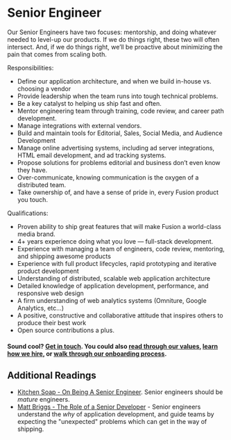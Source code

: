 # Senior Engineer

Our Senior Engineers have two focuses: mentorship, and doing whatever needed to level-up our products. If we do things right, these two will often intersect. And, if we do things right, we’ll be proactive about minimizing the pain that comes from scaling both.

Responsibilities:
- Define our application architecture, and when we build in-house vs. choosing a vendor
- Provide leadership when the team runs into tough technical problems.
- Be a key catalyst to helping us ship fast and often.
- Mentor engineering team through training, code review, and career path development.
- Manage integrations with external vendors.
- Build and maintain tools for Editorial, Sales, Social Media, and Audience Development
- Manage online advertising systems, including ad server integrations, HTML email development, and ad tracking systems.
- Propose solutions for problems editorial and business don’t even know they have.
- Over-communicate, knowing communication is the oxygen of a distributed team.
- Take ownership of, and have a sense of pride in, every Fusion product you touch.

Qualifications:
- Proven ability to ship great features that will make Fusion a world-class media brand.
- 4+ years experience doing what you love — full-stack development.
- Experience with managing a team of engineers, code review, mentoring, and shipping awesome products
- Experience with full product lifecycles, rapid prototyping and iterative product development
- Understanding of distributed, scalable web application architecture
- Detailed knowledge of application development, performance, and responsive web design
- A firm understanding of web analytics systems (Omniture, Google Analytics, etc...)
- A positive, constructive and collaborative attitude that inspires others to produce their best work
- Open source contributions a plus.

#### Sound cool? [Get in touch](mailto:tech-jobs@fusion.net). You could also [read through our values](https://github.com/fusioneng/tech-docs/blob/master/team-culture/values.md), [learn how we hire](https://github.com/fusioneng/tech-docs/blob/master/team-culture/how-we-hire.md), or [walk through our onboarding process](https://github.com/fusioneng/tech-docs/blob/master/team-culture/onboarding.md).

## Additional Readings

* [Kitchen Soap - On Being A Senior Engineer](http://www.kitchensoap.com/2012/10/25/on-being-a-senior-engineer/).  Senior engineers should be _mature_ engineers. 
* [Matt Briggs - The Role of a Senior Developer](http://mattbriggs.net/blog/2015/06/01/the-role-of-a-senior-developer/) - Senior engineers understand the _why_ of application development, and guide teams by expecting the "unexpected" problems which can get in the way of shipping.
